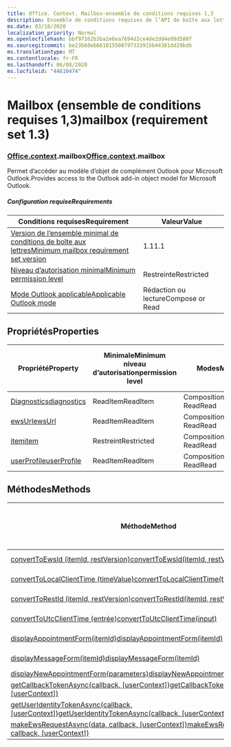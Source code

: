 ```yaml
---
title: Office. Context. Mailbox-ensemble de conditions requises 1,3
description: Ensemble de conditions requises de l’API de boîte aux lettres Outlook 1,3 du modèle objet boîte aux lettres.
ms.date: 03/18/2020
localization_priority: Normal
ms.openlocfilehash: bbf97162b3ba2e6ea7694d2ce4de2dd4e09d580f
ms.sourcegitcommit: be23b68eb661015508797333915b44381dd29bdb
ms.translationtype: MT
ms.contentlocale: fr-FR
ms.lasthandoff: 06/08/2020
ms.locfileid: "44610474"
---
```

# <a name="mailbox-requirement-set-13"></a><span data-ttu-id="0b3d3-103">Mailbox (ensemble de conditions requises 1,3)</span><span class="sxs-lookup"><span data-stu-id="0b3d3-103">mailbox (requirement set 1.3)</span></span>

### <a name="officecontextmailbox"></a><span data-ttu-id="0b3d3-104">[Office](office.md)[.context](office.context.md).mailbox</span><span class="sxs-lookup"><span data-stu-id="0b3d3-104">[Office](office.md)[.context](office.context.md).mailbox</span></span>

<span data-ttu-id="0b3d3-105">Permet d’accéder au modèle d’objet de complément Outlook pour Microsoft Outlook.</span><span class="sxs-lookup"><span data-stu-id="0b3d3-105">Provides access to the Outlook add-in object model for Microsoft Outlook.</span></span>

##### <a name="requirements"></a><span data-ttu-id="0b3d3-106">Configuration requise</span><span class="sxs-lookup"><span data-stu-id="0b3d3-106">Requirements</span></span>

|<span data-ttu-id="0b3d3-107">Conditions requises</span><span class="sxs-lookup"><span data-stu-id="0b3d3-107">Requirement</span></span>| <span data-ttu-id="0b3d3-108">Valeur</span><span class="sxs-lookup"><span data-stu-id="0b3d3-108">Value</span></span>|
|---|---|
|[<span data-ttu-id="0b3d3-109">Version de l’ensemble minimal de conditions de boîte aux lettres</span><span class="sxs-lookup"><span data-stu-id="0b3d3-109">Minimum mailbox requirement set version</span></span>](../../requirement-sets/outlook-api-requirement-sets.md)| <span data-ttu-id="0b3d3-110">1.1</span><span class="sxs-lookup"><span data-stu-id="0b3d3-110">1.1</span></span>|
|[<span data-ttu-id="0b3d3-111">Niveau d’autorisation minimal</span><span class="sxs-lookup"><span data-stu-id="0b3d3-111">Minimum permission level</span></span>](../../../outlook/understanding-outlook-add-in-permissions.md)| <span data-ttu-id="0b3d3-112">Restreinte</span><span class="sxs-lookup"><span data-stu-id="0b3d3-112">Restricted</span></span>|
|[<span data-ttu-id="0b3d3-113">Mode Outlook applicable</span><span class="sxs-lookup"><span data-stu-id="0b3d3-113">Applicable Outlook mode</span></span>](../../../outlook/outlook-add-ins-overview.md#extension-points)| <span data-ttu-id="0b3d3-114">Rédaction ou lecture</span><span class="sxs-lookup"><span data-stu-id="0b3d3-114">Compose or Read</span></span>|

## <a name="properties"></a><span data-ttu-id="0b3d3-115">Propriétés</span><span class="sxs-lookup"><span data-stu-id="0b3d3-115">Properties</span></span>

| <span data-ttu-id="0b3d3-116">Propriété</span><span class="sxs-lookup"><span data-stu-id="0b3d3-116">Property</span></span> | <span data-ttu-id="0b3d3-117">Minimale</span><span class="sxs-lookup"><span data-stu-id="0b3d3-117">Minimum</span></span><br><span data-ttu-id="0b3d3-118">niveau d’autorisation</span><span class="sxs-lookup"><span data-stu-id="0b3d3-118">permission level</span></span> | <span data-ttu-id="0b3d3-119">Modes</span><span class="sxs-lookup"><span data-stu-id="0b3d3-119">Modes</span></span> | <span data-ttu-id="0b3d3-120">Type de retour</span><span class="sxs-lookup"><span data-stu-id="0b3d3-120">Return type</span></span> | <span data-ttu-id="0b3d3-121">Minimale</span><span class="sxs-lookup"><span data-stu-id="0b3d3-121">Minimum</span></span><br><span data-ttu-id="0b3d3-122">ensemble de conditions requises</span><span class="sxs-lookup"><span data-stu-id="0b3d3-122">requirement set</span></span> |
|---|---|---|---|:---:|
| [<span data-ttu-id="0b3d3-123">Diagnostics</span><span class="sxs-lookup"><span data-stu-id="0b3d3-123">diagnostics</span></span>](/javascript/api/outlook/office.mailbox?view=outlook-js-1.3#diagnostics) | <span data-ttu-id="0b3d3-124">ReadItem</span><span class="sxs-lookup"><span data-stu-id="0b3d3-124">ReadItem</span></span> | <span data-ttu-id="0b3d3-125">Composition</span><span class="sxs-lookup"><span data-stu-id="0b3d3-125">Compose</span></span><br><span data-ttu-id="0b3d3-126">Read</span><span class="sxs-lookup"><span data-stu-id="0b3d3-126">Read</span></span> | [<span data-ttu-id="0b3d3-127">Diagnostics</span><span class="sxs-lookup"><span data-stu-id="0b3d3-127">Diagnostics</span></span>](/javascript/api/outlook/office.diagnostics?view=outlook-js-1.3) | [<span data-ttu-id="0b3d3-128">1.1</span><span class="sxs-lookup"><span data-stu-id="0b3d3-128">1.1</span></span>](../requirement-set-1.1/outlook-requirement-set-1.1.md) |
| [<span data-ttu-id="0b3d3-129">ewsUrl</span><span class="sxs-lookup"><span data-stu-id="0b3d3-129">ewsUrl</span></span>](/javascript/api/outlook/office.mailbox?view=outlook-js-1.3#ewsurl) | <span data-ttu-id="0b3d3-130">ReadItem</span><span class="sxs-lookup"><span data-stu-id="0b3d3-130">ReadItem</span></span> | <span data-ttu-id="0b3d3-131">Composition</span><span class="sxs-lookup"><span data-stu-id="0b3d3-131">Compose</span></span><br><span data-ttu-id="0b3d3-132">Read</span><span class="sxs-lookup"><span data-stu-id="0b3d3-132">Read</span></span> | <span data-ttu-id="0b3d3-133">String</span><span class="sxs-lookup"><span data-stu-id="0b3d3-133">String</span></span> | [<span data-ttu-id="0b3d3-134">1.1</span><span class="sxs-lookup"><span data-stu-id="0b3d3-134">1.1</span></span>](../requirement-set-1.1/outlook-requirement-set-1.1.md) |
| [<span data-ttu-id="0b3d3-135">item</span><span class="sxs-lookup"><span data-stu-id="0b3d3-135">item</span></span>](office.context.mailbox.item.md) | <span data-ttu-id="0b3d3-136">Restreint</span><span class="sxs-lookup"><span data-stu-id="0b3d3-136">Restricted</span></span> | <span data-ttu-id="0b3d3-137">Composition</span><span class="sxs-lookup"><span data-stu-id="0b3d3-137">Compose</span></span><br><span data-ttu-id="0b3d3-138">Read</span><span class="sxs-lookup"><span data-stu-id="0b3d3-138">Read</span></span> | [<span data-ttu-id="0b3d3-139">Élément</span><span class="sxs-lookup"><span data-stu-id="0b3d3-139">Item</span></span>](/javascript/api/outlook/office.item?view=outlook-js-1.3) | [<span data-ttu-id="0b3d3-140">1.1</span><span class="sxs-lookup"><span data-stu-id="0b3d3-140">1.1</span></span>](../requirement-set-1.1/outlook-requirement-set-1.1.md) |
| [<span data-ttu-id="0b3d3-141">userProfile</span><span class="sxs-lookup"><span data-stu-id="0b3d3-141">userProfile</span></span>](/javascript/api/outlook/office.mailbox?view=outlook-js-1.3#userprofile) | <span data-ttu-id="0b3d3-142">ReadItem</span><span class="sxs-lookup"><span data-stu-id="0b3d3-142">ReadItem</span></span> | <span data-ttu-id="0b3d3-143">Composition</span><span class="sxs-lookup"><span data-stu-id="0b3d3-143">Compose</span></span><br><span data-ttu-id="0b3d3-144">Read</span><span class="sxs-lookup"><span data-stu-id="0b3d3-144">Read</span></span> | [<span data-ttu-id="0b3d3-145">Profil</span><span class="sxs-lookup"><span data-stu-id="0b3d3-145">UserProfile</span></span>](/javascript/api/outlook/office.userprofile?view=outlook-js-1.3) | [<span data-ttu-id="0b3d3-146">1.1</span><span class="sxs-lookup"><span data-stu-id="0b3d3-146">1.1</span></span>](../requirement-set-1.1/outlook-requirement-set-1.1.md) |

## <a name="methods"></a><span data-ttu-id="0b3d3-147">Méthodes</span><span class="sxs-lookup"><span data-stu-id="0b3d3-147">Methods</span></span>

| <span data-ttu-id="0b3d3-148">Méthode</span><span class="sxs-lookup"><span data-stu-id="0b3d3-148">Method</span></span> | <span data-ttu-id="0b3d3-149">Minimale</span><span class="sxs-lookup"><span data-stu-id="0b3d3-149">Minimum</span></span><br><span data-ttu-id="0b3d3-150">niveau d’autorisation</span><span class="sxs-lookup"><span data-stu-id="0b3d3-150">permission level</span></span> | <span data-ttu-id="0b3d3-151">Modes</span><span class="sxs-lookup"><span data-stu-id="0b3d3-151">Modes</span></span> | <span data-ttu-id="0b3d3-152">Minimale</span><span class="sxs-lookup"><span data-stu-id="0b3d3-152">Minimum</span></span><br><span data-ttu-id="0b3d3-153">ensemble de conditions requises</span><span class="sxs-lookup"><span data-stu-id="0b3d3-153">requirement set</span></span> |
|---|---|---|:---:|
| [<span data-ttu-id="0b3d3-154">convertToEwsId (itemId, restVersion)</span><span class="sxs-lookup"><span data-stu-id="0b3d3-154">convertToEwsId(itemId, restVersion)</span></span>](/javascript/api/outlook/office.mailbox?view=outlook-js-1.3#converttoewsid-itemid--restversion-) | <span data-ttu-id="0b3d3-155">Restreint</span><span class="sxs-lookup"><span data-stu-id="0b3d3-155">Restricted</span></span> | <span data-ttu-id="0b3d3-156">Composition</span><span class="sxs-lookup"><span data-stu-id="0b3d3-156">Compose</span></span><br><span data-ttu-id="0b3d3-157">Read</span><span class="sxs-lookup"><span data-stu-id="0b3d3-157">Read</span></span> | [<span data-ttu-id="0b3d3-158">1.3</span><span class="sxs-lookup"><span data-stu-id="0b3d3-158">1.3</span></span>](../requirement-set-1.3/outlook-requirement-set-1.3.md) |
| [<span data-ttu-id="0b3d3-159">convertToLocalClientTime (timeValue)</span><span class="sxs-lookup"><span data-stu-id="0b3d3-159">convertToLocalClientTime(timeValue)</span></span>](/javascript/api/outlook/office.mailbox?view=outlook-js-1.3#converttolocalclienttime-timevalue-) | <span data-ttu-id="0b3d3-160">ReadItem</span><span class="sxs-lookup"><span data-stu-id="0b3d3-160">ReadItem</span></span> | <span data-ttu-id="0b3d3-161">Composition</span><span class="sxs-lookup"><span data-stu-id="0b3d3-161">Compose</span></span><br><span data-ttu-id="0b3d3-162">Read</span><span class="sxs-lookup"><span data-stu-id="0b3d3-162">Read</span></span> | [<span data-ttu-id="0b3d3-163">1.1</span><span class="sxs-lookup"><span data-stu-id="0b3d3-163">1.1</span></span>](../requirement-set-1.1/outlook-requirement-set-1.1.md) |
| [<span data-ttu-id="0b3d3-164">convertToRestId (itemId, restVersion)</span><span class="sxs-lookup"><span data-stu-id="0b3d3-164">convertToRestId(itemId, restVersion)</span></span>](/javascript/api/outlook/office.mailbox?view=outlook-js-1.3#converttorestid-itemid--restversion-) | <span data-ttu-id="0b3d3-165">Restreint</span><span class="sxs-lookup"><span data-stu-id="0b3d3-165">Restricted</span></span> | <span data-ttu-id="0b3d3-166">Composition</span><span class="sxs-lookup"><span data-stu-id="0b3d3-166">Compose</span></span><br><span data-ttu-id="0b3d3-167">Read</span><span class="sxs-lookup"><span data-stu-id="0b3d3-167">Read</span></span> | [<span data-ttu-id="0b3d3-168">1.3</span><span class="sxs-lookup"><span data-stu-id="0b3d3-168">1.3</span></span>](../requirement-set-1.3/outlook-requirement-set-1.3.md) |
| [<span data-ttu-id="0b3d3-169">convertToUtcClientTime (entrée)</span><span class="sxs-lookup"><span data-stu-id="0b3d3-169">convertToUtcClientTime(input)</span></span>](/javascript/api/outlook/office.mailbox?view=outlook-js-1.3#converttoutcclienttime-input-) | <span data-ttu-id="0b3d3-170">ReadItem</span><span class="sxs-lookup"><span data-stu-id="0b3d3-170">ReadItem</span></span> | <span data-ttu-id="0b3d3-171">Composition</span><span class="sxs-lookup"><span data-stu-id="0b3d3-171">Compose</span></span><br><span data-ttu-id="0b3d3-172">Read</span><span class="sxs-lookup"><span data-stu-id="0b3d3-172">Read</span></span> | [<span data-ttu-id="0b3d3-173">1.1</span><span class="sxs-lookup"><span data-stu-id="0b3d3-173">1.1</span></span>](../requirement-set-1.1/outlook-requirement-set-1.1.md) |
| [<span data-ttu-id="0b3d3-174">displayAppointmentForm(itemId)</span><span class="sxs-lookup"><span data-stu-id="0b3d3-174">displayAppointmentForm(itemId)</span></span>](/javascript/api/outlook/office.mailbox?view=outlook-js-1.3#displayappointmentform-itemid-) | <span data-ttu-id="0b3d3-175">ReadItem</span><span class="sxs-lookup"><span data-stu-id="0b3d3-175">ReadItem</span></span> | <span data-ttu-id="0b3d3-176">Composition</span><span class="sxs-lookup"><span data-stu-id="0b3d3-176">Compose</span></span><br><span data-ttu-id="0b3d3-177">Read</span><span class="sxs-lookup"><span data-stu-id="0b3d3-177">Read</span></span> | [<span data-ttu-id="0b3d3-178">1.1</span><span class="sxs-lookup"><span data-stu-id="0b3d3-178">1.1</span></span>](../requirement-set-1.1/outlook-requirement-set-1.1.md) |
| [<span data-ttu-id="0b3d3-179">displayMessageForm(itemId)</span><span class="sxs-lookup"><span data-stu-id="0b3d3-179">displayMessageForm(itemId)</span></span>](/javascript/api/outlook/office.mailbox?view=outlook-js-1.3#displaymessageform-itemid-) | <span data-ttu-id="0b3d3-180">ReadItem</span><span class="sxs-lookup"><span data-stu-id="0b3d3-180">ReadItem</span></span> | <span data-ttu-id="0b3d3-181">Composition</span><span class="sxs-lookup"><span data-stu-id="0b3d3-181">Compose</span></span><br><span data-ttu-id="0b3d3-182">Read</span><span class="sxs-lookup"><span data-stu-id="0b3d3-182">Read</span></span> | [<span data-ttu-id="0b3d3-183">1.1</span><span class="sxs-lookup"><span data-stu-id="0b3d3-183">1.1</span></span>](../requirement-set-1.1/outlook-requirement-set-1.1.md) |
| [<span data-ttu-id="0b3d3-184">displayNewAppointmentForm(parameters)</span><span class="sxs-lookup"><span data-stu-id="0b3d3-184">displayNewAppointmentForm(parameters)</span></span>](/javascript/api/outlook/office.mailbox?view=outlook-js-1.3#displaynewappointmentform-parameters-) | <span data-ttu-id="0b3d3-185">ReadItem</span><span class="sxs-lookup"><span data-stu-id="0b3d3-185">ReadItem</span></span> | <span data-ttu-id="0b3d3-186">Read</span><span class="sxs-lookup"><span data-stu-id="0b3d3-186">Read</span></span> | [<span data-ttu-id="0b3d3-187">1.1</span><span class="sxs-lookup"><span data-stu-id="0b3d3-187">1.1</span></span>](../requirement-set-1.1/outlook-requirement-set-1.1.md) |
| <span data-ttu-id="0b3d3-188">[getCallbackTokenAsync(callback, [userContext])](/javascript/api/outlook/office.mailbox?view=outlook-js-1.3#getcallbacktokenasync-callback--usercontext-)</span><span class="sxs-lookup"><span data-stu-id="0b3d3-188">[getCallbackTokenAsync(callback, [userContext])](/javascript/api/outlook/office.mailbox?view=outlook-js-1.3#getcallbacktokenasync-callback--usercontext-)</span></span> | <span data-ttu-id="0b3d3-189">ReadItem</span><span class="sxs-lookup"><span data-stu-id="0b3d3-189">ReadItem</span></span> | <span data-ttu-id="0b3d3-190">Composition</span><span class="sxs-lookup"><span data-stu-id="0b3d3-190">Compose</span></span><br><span data-ttu-id="0b3d3-191">Read</span><span class="sxs-lookup"><span data-stu-id="0b3d3-191">Read</span></span> | [<span data-ttu-id="0b3d3-192">1.3</span><span class="sxs-lookup"><span data-stu-id="0b3d3-192">1.3</span></span>](../requirement-set-1.3/outlook-requirement-set-1.3.md)<br>[<span data-ttu-id="0b3d3-193">1.1</span><span class="sxs-lookup"><span data-stu-id="0b3d3-193">1.1</span></span>](../requirement-set-1.1/outlook-requirement-set-1.1.md) |
| <span data-ttu-id="0b3d3-194">[getUserIdentityTokenAsync(callback, [userContext])](/javascript/api/outlook/office.mailbox?view=outlook-js-1.3#getuseridentitytokenasync-callback--usercontext-)</span><span class="sxs-lookup"><span data-stu-id="0b3d3-194">[getUserIdentityTokenAsync(callback, [userContext])](/javascript/api/outlook/office.mailbox?view=outlook-js-1.3#getuseridentitytokenasync-callback--usercontext-)</span></span> | <span data-ttu-id="0b3d3-195">ReadItem</span><span class="sxs-lookup"><span data-stu-id="0b3d3-195">ReadItem</span></span> | <span data-ttu-id="0b3d3-196">Composition</span><span class="sxs-lookup"><span data-stu-id="0b3d3-196">Compose</span></span><br><span data-ttu-id="0b3d3-197">Read</span><span class="sxs-lookup"><span data-stu-id="0b3d3-197">Read</span></span> | [<span data-ttu-id="0b3d3-198">1.1</span><span class="sxs-lookup"><span data-stu-id="0b3d3-198">1.1</span></span>](../requirement-set-1.1/outlook-requirement-set-1.1.md) |
| <span data-ttu-id="0b3d3-199">[makeEwsRequestAsync(data, callback, [userContext])](/javascript/api/outlook/office.mailbox?view=outlook-js-1.3#makeewsrequestasync-data--callback--usercontext-)</span><span class="sxs-lookup"><span data-stu-id="0b3d3-199">[makeEwsRequestAsync(data, callback, [userContext])](/javascript/api/outlook/office.mailbox?view=outlook-js-1.3#makeewsrequestasync-data--callback--usercontext-)</span></span> | <span data-ttu-id="0b3d3-200">ReadWriteMailbox</span><span class="sxs-lookup"><span data-stu-id="0b3d3-200">ReadWriteMailbox</span></span> | <span data-ttu-id="0b3d3-201">Composition</span><span class="sxs-lookup"><span data-stu-id="0b3d3-201">Compose</span></span><br><span data-ttu-id="0b3d3-202">Read</span><span class="sxs-lookup"><span data-stu-id="0b3d3-202">Read</span></span> | [<span data-ttu-id="0b3d3-203">1.1</span><span class="sxs-lookup"><span data-stu-id="0b3d3-203">1.1</span></span>](../requirement-set-1.1/outlook-requirement-set-1.1.md) |
